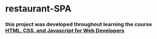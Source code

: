 # restaurant-SPA
### this project was developed throughout learning the course [HTML, CSS, and Javascript for Web Developers](https://www.coursera.org/learn/html-css-javascript-for-web-developers/home/week/1)
